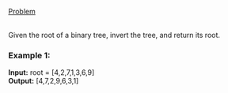 [Problem](https://leetcode.com/problems/invert-binary-tree/description/?envType=study-plan-v2&envId=top-interview-150)<br/><br/>

Given the root of a binary tree, invert the tree, and return its root.<br/>

### Example 1:


**Input:** root = [4,2,7,1,3,6,9]<br/>
**Output:** [4,7,2,9,6,3,1]<br/>